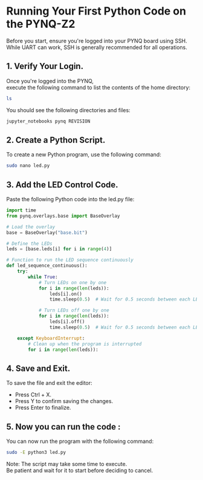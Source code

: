 # Running Your First Python Code on the PYNQ-Z2
Before you start, ensure you're logged into your PYNQ board using SSH.	
While UART can work, SSH is generally recommended for all operations.


## 1.  Verify Your Login.

Once you're logged into the PYNQ, 	
execute the following command to list the contents of the home directory:
```bash
ls
```
You should see the following directories and files:
```bash
jupyter_notebooks pynq REVISION
```

## 2. Create a Python Script.

To create a new Python program, use the following command:
```bash
sudo nano led.py
```

## 3. Add the LED Control Code.

Paste the following Python code into the led.py file:
```python
import time
from pynq.overlays.base import BaseOverlay

# Load the overlay
base = BaseOverlay("base.bit")

# Define the LEDs
leds = [base.leds[i] for i in range(4)]

# Function to run the LED sequence continuously
def led_sequence_continuous():
    try:
        while True:
            # Turn LEDs on one by one
            for i in range(len(leds)):
                leds[i].on()
                time.sleep(0.5)  # Wait for 0.5 seconds between each LED

            # Turn LEDs off one by one
            for i in range(len(leds)):
                leds[i].off()
                time.sleep(0.5)  # Wait for 0.5 seconds between each LED

    except KeyboardInterrupt:
        # Clean up when the program is interrupted
        for i in range(len(leds)):
```

## 4. Save and Exit.

To save the file and exit the editor:

- Press Ctrl + X.
- Press Y to confirm saving the changes.
- Press Enter to finalize.

## 5. Now you can run the code :

You can now run the program with the following command:
```bash
sudo -E python3 led.py
```

Note: The script may take some time to execute. 	
Be patient and wait for it to start before deciding to cancel.